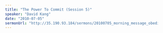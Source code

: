 ```yaml
---
title: "The Power To Commit (Session 5)"
speaker: "David Kang"
date: "2010-07-05"
sermonUrl: "http://35.190.93.184/sermons/20100705_morning_message_obedience.mp3"
---
```

